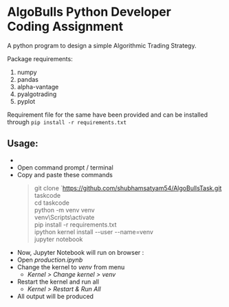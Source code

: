 # AlgoBulls Python Developer <br> Coding Assignment


A python program to design a simple Algorithmic Trading Strategy.

Package requirements:
1. numpy
2. pandas
3. alpha-vantage
4. pyalgotrading
5. pyplot

Requirement file for the same have been provided and can be installed through
`pip install -r requirements.txt`

## Usage:
- 
- Open command prompt / terminal 
- Copy and paste these commands 
  > git clone `https://github.com/shubhamsatyam54/AlgoBullsTask.git taskcode <br>
  > cd taskcode<br>
  > python -m venv venv<br>
  > venv\Scripts\activate<br>
  > pip install -r requirements.txt<br>
  > ipython kernel install --user --name=venv<br>
  > jupyter notebook
- Now, Jupyter Notebook will run on browser :
- Open *production.ipynb*
- Change the kernel to *venv* from menu
  - *Kernel > Change kernel > venv*
- Restart the kernel and run all
  - *Kernel > Restart & Run All*
- All output will be produced